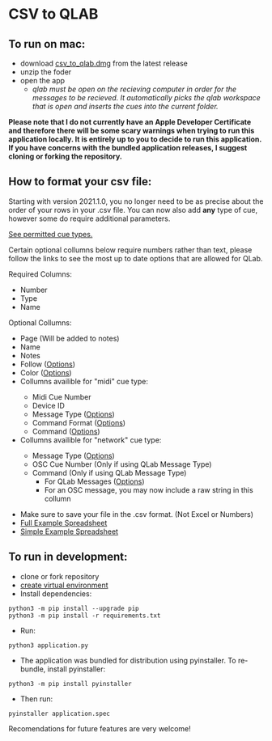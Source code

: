 # CSV to QLAB

## To run on mac:
- download [csv_to_qlab.dmg](https://github.com/fross123/csv_to_qlab/releases/download/v2021.1.15/CSV-To-QLab.dmg) from the latest release
- unzip the foder
- open the app
    - *qlab must be open on the recieving computer in order for the messages to be recieved. It automatically picks the qlab workspace that is open and inserts the cues into the current folder.*

**Please note that I do not currently have an Apple Developer Certificate and therefore there will be some scary warnings when trying to run this application locally. It is entirely up to you to decide to run this application. If you have concerns with the bundled application releases, I suggest cloning or forking the repository.**


## How to format your csv file:
Starting with version 2021.1.0, you no longer need to be as precise about the order of your rows in your .csv file. You can now also add **any** type of cue, however some do require additional parameters.
<p><a href="https://qlab.app/docs/v4/scripting/osc-dictionary-v4/#workspaceidnew-cue_type" target="_blank">See permitted cue types.</a></p>
<p>Certain optional collumns below require numbers rather than text, please follow the links to see the most up to date options that are allowed for QLab.</p>

<p>Required Columns:</p>
<ul>
    <li>Number</li>
    <li>Type</li>
    <li>Name</li>
</ul>

<p>Optional Collumns:</p>
<ul>
    <li>Page (Will be added to notes)</li>
    <li>Name</li>
    <li>Notes</li>
    <li>Follow (<a href="https://qlab.app/docs/v4/scripting/osc-dictionary-v4/#cuecue_numbercontinuemode-number" target="_blank">Options</a>)</li>
    <li>Color (<a href="https://qlab.app/docs/v4/scripting/osc-dictionary-v4/#cuecue_numbercolorname-string" target="_blank">Options</a>)</li>
    <li>Collumns availible for "midi" cue type:</li>
    <ul>
        <li>Midi Cue Number</li>
        <li>Device ID</li>
        <li>Message Type (<a href="https://qlab.app/docs/v4/scripting/osc-dictionary-v4/#cuecue_numbermessagetype-number-1" target="_blank">Options</a>)</li>
        <li>Command Format (<a href="https://qlab.app/docs/v4/scripting/osc-dictionary-v4/#cuecue_numbercommandformat-number" target="_blank">Options</a>)</li>
        <li>Command (<a href="https://qlab.app/docs/v4/scripting/osc-dictionary-v4/#cuecue_numbercommand-number" target="_blank">Options</a>)</li>
    </ul>
    <li>Collumns availible for "network" cue type:</li>
    <ul>
        <li>Message Type (<a href="https://qlab.app/docs/v4/scripting/osc-dictionary-v4/#cuecue_numbermessagetype-number" target="_blank">Options</a>)</li>
        <li>OSC Cue Number (Only if using QLab Message Type)</li>
        <li>Command (Only if using QLab Message Type)
            <ul>
                <li>For QLab Messages (<a href="https://qlab.app/docs/v4/scripting/osc-dictionary-v4/#cuecue_numberqlabcommand-number" target="_blank">Options</a>)
                </li>
                <li>For an OSC message, you may now include a raw string in this collumn</li>
            </ul>
    </ul>
</ul>

- Make sure to save your file in the .csv format. (Not Excel or Numbers)
- [Full Example Spreadsheet](https://github.com/fross123/csv_to_qlab/blob/master/static/example_file/example.csv)
- [Simple Example Spreadsheet](https://github.com/fross123/csv_to_qlab/blob/master/static/example_file/simple.csv)


## To run in development:
- clone or fork repository
- [create virtual environment](https://packaging.python.org/guides/installing-using-pip-and-virtual-environments/#creating-a-virtual-environment)
- Install dependencies:
```
python3 -m pip install --upgrade pip
python3 -m pip install -r requirements.txt
```
- Run:
```
python3 application.py
```

- The application was bundled for distribution using pyinstaller. To re-bundle, install pyinstaller:
```
python3 -m pip install pyinstaller
```
- Then run:
```
pyinstaller application.spec
```

Recomendations for future features are very welcome!
